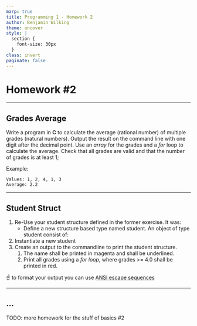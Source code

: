 ```yaml
---
marp: true
title: Programming 1 - Homework 2
author: Benjamin Wilking
theme: uncover
style: |
  section {
    font-size: 30px
  }
class: invert
paginate: false
---
```


# Homework #2

---

## Grades Average

Write a program in **C** to calculate the average (rational number) of multiple grades (natural numbers). Output the result on the command line with one digit after the decimal point. Use an *array* for the grades and a *for* loop to calculate the average. Check that all grades are valid and that the number of grades is at least 1;

Example:
```
Values: 1, 2, 4, 1, 3
Average: 2.2  
```

---

## Student Struct

1. Re-Use your student structure defined in the former exercise. It was:
   - Define a new structure based type named student. An object of type student consist of:
2. Instantiate a new student
3. Create an output to the commandline to print the student structure. 
   1. The name shall be printed in magenta and shall be underlined.
   2. Print all grades using a *for loop*, where grades >= 4.0 shall be printed in red.

:point_up: to format your output you can use [ANSI escape sequences](https://stackoverflow.com/a/33206814)

---

## ...

TODO: more homework for the stuff of basics #2